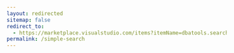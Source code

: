 ```yaml
---
layout: redirected
sitemap: false
redirect_to:
  - https://marketplace.visualstudio.com/items?itemName=dbatools.search
permalink: /simple-search
---
```

